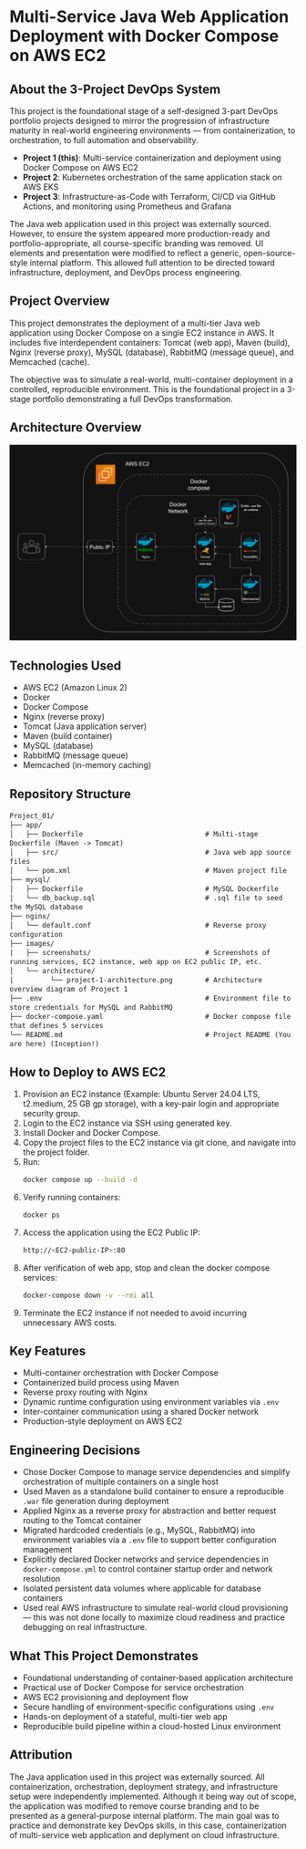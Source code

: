 # Multi-Service Java Web Application Deployment with Docker Compose on AWS EC2

## About the 3-Project DevOps System
This project is the foundational stage of a self-designed 3-part DevOps portfolio projects designed to mirror the progression of infrastructure maturity in real-world engineering environments — from containerization, to orchestration, to full automation and observability.

- **Project 1 (this)**: Multi-service containerization and deployment using Docker Compose on AWS EC2  
- **Project 2**: Kubernetes orchestration of the same application stack on AWS EKS  
- **Project 3**: Infrastructure-as-Code with Terraform, CI/CD via GitHub Actions, and monitoring using Prometheus and Grafana

The Java web application used in this project was externally sourced. However, to ensure the system appeared more production-ready and portfolio-appropriate, all course-specific branding was removed. UI elements and presentation were modified to reflect a generic, open-source-style internal platform. This allowed full attention to be directed toward infrastructure, deployment, and DevOps process engineering.

## Project Overview
This project demonstrates the deployment of a multi-tier Java web application using Docker Compose on a single EC2 instance in AWS. It includes five interdependent containers: Tomcat (web app), Maven (build), Nginx (reverse proxy), MySQL (database), RabbitMQ (message queue), and Memcached (cache).

The objective was to simulate a real-world, multi-container deployment in a controlled, reproducible environment. This is the foundational project in a 3-stage portfolio demonstrating a full DevOps transformation.

## Architecture Overview
![Project 1 architecture](images/architecture/project-1-architecture.png)

## Technologies Used
- AWS EC2 (Amazon Linux 2)  
- Docker  
- Docker Compose  
- Nginx (reverse proxy)  
- Tomcat (Java application server)  
- Maven (build container)  
- MySQL (database)  
- RabbitMQ (message queue)  
- Memcached (in-memory caching)

## Repository Structure
```text
Project_01/
├── app/
│   ├── Dockerfile                              # Multi-stage Dockerfile (Maven -> Tomcat)
│   ├── src/                                    # Java web app source files
│   └── pom.xml                                 # Maven project file
├── mysql/
│   ├── Dockerfile                              # MySQL Dockerfile
│   └── db_backup.sql                           # .sql file to seed the MySQL database
├── nginx/
│   └── default.conf                            # Reverse proxy configuration
├── images/
|   ├── screenshots/                            # Screenshots of running services, EC2 instance, web app on EC2 public IP, etc.  
│   └── architecture/
|         └── project-1-architecture.png        # Architecture overview diagram of Project 1
├── .env                                        # Environment file to store credentials for MySQL and RabbitMQ
├── docker-compose.yaml                         # Docker compose file that defines 5 services
└── README.md                                   # Project README (You are here) (Inception!)
```

## How to Deploy to AWS EC2
1. Provision an EC2 instance (Example: Ubuntu Server 24.04 LTS, t2.medium, 25 GB gp storage), with a key-pair login and appropriate security group.
2. Login to the EC2 instance via SSH using generated key.  
3. Install Docker and Docker Compose.  
4. Copy the project files to the EC2 instance via git clone, and navigate into the project folder.   
5. Run:
    ```bash
    docker compose up --build -d
    ```
6. Verify running containers:
    ```bash
    docker ps
    ```
7. Access the application using the EC2 Public IP: 
    ```bash
    http://<EC2-public-IP>:80
    ```
8. After verification of web app, stop and clean the docker compose services:
    ```bash
    docker-compose down -v --rmi all
    ```
9. Terminate the EC2 instance if not needed to avoid incurring unnecessary AWS costs.    

## Key Features
- Multi-container orchestration with Docker Compose  
- Containerized build process using Maven  
- Reverse proxy routing with Nginx  
- Dynamic runtime configuration using environment variables via `.env`  
- Inter-container communication using a shared Docker network  
- Production-style deployment on AWS EC2

## Engineering Decisions
- Chose Docker Compose to manage service dependencies and simplify orchestration of multiple containers on a single host  
- Used Maven as a standalone build container to ensure a reproducible `.war` file generation during deployment  
- Applied Nginx as a reverse proxy for abstraction and better request routing to the Tomcat container  
- Migrated hardcoded credentials (e.g., MySQL, RabbitMQ) into environment variables via a `.env` file to support better configuration management  
- Explicitly declared Docker networks and service dependencies in `docker-compose.yml` to control container startup order and network resolution  
- Isolated persistent data volumes where applicable for database containers
- Used real AWS infrastructure to simulate real-world cloud provisioning — this was not done locally to maximize cloud readiness and practice debugging on real infrastructure.

## What This Project Demonstrates
- Foundational understanding of container-based application architecture  
- Practical use of Docker Compose for service orchestration  
- AWS EC2 provisioning and deployment flow  
- Secure handling of environment-specific configurations using `.env`  
- Hands-on deployment of a stateful, multi-tier web app  
- Reproducible build pipeline within a cloud-hosted Linux environment

## Attribution
The Java application used in this project was externally sourced. All containerization, orchestration, deployment strategy, and infrastructure setup were independently implemented. Although it being way out of scope, the application was modified to remove course branding and to be presented as a general-purpose internal platform. The main goal was to practice and demonstrate key DevOps skills, in this case, containerization of multi-service web application and deplyment on cloud infrastructure.
